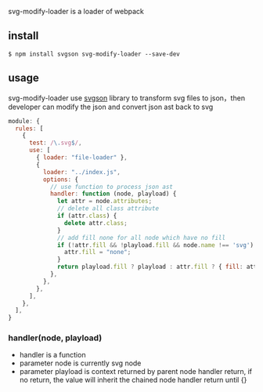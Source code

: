 svg-modify-loader is a loader of webpack

## install

```
$ npm install svgson svg-modify-loader --save-dev
```

## usage

svg-modify-loader use [svgson](https://github.com/elrumordelaluz/svgson) library to transform svg files to json，then developer can modify the json and convert json ast back to svg

```javascript
module: {
  rules: [
    {
      test: /\.svg$/,
      use: [
        { loader: "file-loader" },
        {
          loader: "../index.js",
          options: {
            // use function to process json ast
            handler: function (node, playload) {
              let attr = node.attributes;
              // delete all class attribute
              if (attr.class) {
                delete attr.class;
              }
              // add fill none for all node which have no fill
              if (!attr.fill && !playload.fill && node.name !== 'svg') {
                attr.fill = "none";
              }
              return playload.fill ? playload : attr.fill ? { fill: attr.fill } : {};
            },
          },
        },
      ],
    },
  ],
}
```

### handler(node, playload)

- handler is a function
- parameter node is currently svg node
- parameter playload is context returned by parent node handler return, if no return, the value will inherit the chained node handler return until {}
